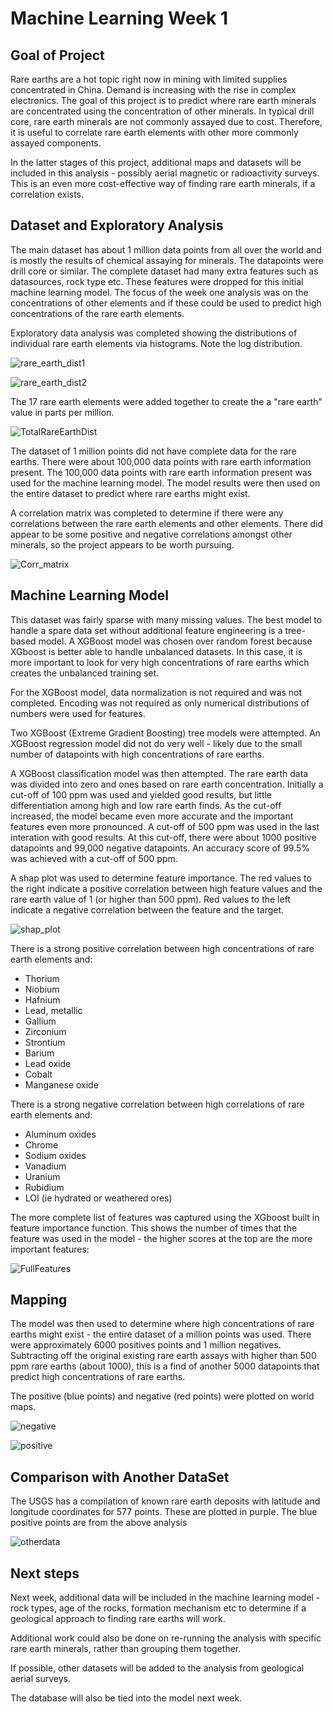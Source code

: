 # Machine Learning Week 1

## Goal of Project

Rare earths are a hot topic right now in mining with limited supplies concentrated in China.  Demand is increasing with the rise in complex electronics. The goal of this project is to predict where rare earth minerals are concentrated using the concentration of other minerals.  In typical drill core, rare earth minerals are not commonly assayed due to cost. Therefore, it is useful to correlate rare earth elements with other more commonly assayed components. 

In the latter stages of this project, additional maps and datasets will be included in this analysis - possibly aerial magnetic or radioactivity surveys.  This is an even more cost-effective way of finding rare earth minerals, if a correlation exists. 

## Dataset and Exploratory Analysis

The main dataset has about 1 million data points from all over the world and is mostly the results of chemical assaying for minerals.  The datapoints were drill core or similar. The complete dataset had many extra features such as datasources, rock type etc.  These features were dropped for this initial machine learning model. 
The focus of the week one analysis was on the concentrations of other elements and if these could be used to predict high concentrations of the rare earth elements.

Exploratory data analysis was completed showing the distributions of individual rare earth elements via histograms.  Note the log distribution. 

![rare_earth_dist1](https://github.com/sholkojr/Rare_Earth_Metal_Mining/blob/janice/Graphics/rareearthdist1.png)

![rare_earth_dist2](https://github.com/sholkojr/Rare_Earth_Metal_Mining/blob/janice/Graphics/rare_earth_dist2.png)

The 17 rare earth elements were added together to create the a "rare earth" value in parts per million. 

![TotalRareEarthDist](https://github.com/sholkojr/Rare_Earth_Metal_Mining/blob/janice/Graphics/TotalRareEarthDist.png)

 The dataset of 1 million points did not have complete data for the rare earths.  There were about 100,000 data points with rare earth information present.
The 100,000 data points with rare earth information present was used for the machine learning model.  The model results were then used on the entire dataset to predict where rare earths might exist. 

A correlation matrix was completed to determine if there were any correlations between the rare earth elements and other elements. There did appear to be some positive and negative correlations amongst other minerals, so the project appears to be worth pursuing. 

![Corr_matrix](https://github.com/sholkojr/Rare_Earth_Metal_Mining/blob/janice/Graphics/Corr_matrix.png)


## Machine Learning Model 

This dataset was fairly sparse with many missing values.  The best model to handle a spare data set without additional feature engineering is a tree-based model. A XGBoost model was chosen over random forest because XGboost is better able to handle unbalanced datasets.  In this case, it is more important to look for very high concentrations of rare earths which creates the unbalanced training set.  

For the XGBoost model, data normalization is not required and was not completed. Encoding was not required as only numerical distributions of numbers were used for features. 

Two XGBoost (Extreme Gradient Boosting) tree models were attempted.  An XGBoost regression model did not do very well - likely due to the small number of datapoints with high concentrations of rare earths.

A XGBoost classification model was then attempted. The rare earth data was divided into zero and ones based on rare earth concentration.  Initially a cut-off of 100 ppm was used and yielded good results, but little differentiation among high and low rare earth finds.  As the cut-off increased, the model became even more accurate and the important features even more pronounced.  A cut-off of 500 ppm was used in the last interation with good results. At this cut-off, there were about 1000 positive datapoints and 99,000 negative datapoints.  An accuracy score of 99.5% was achieved with a cut-off of 500 ppm.

A shap plot was used to determine feature importance.  The red values to the right indicate a positive correlation between high feature values and the rare earth value of 1 (or higher than 500 ppm).  Red values to the left indicate a negative correlation between the feature and the target.

![shap_plot](https://github.com/sholkojr/Rare_Earth_Metal_Mining/blob/janice/Graphics/Shap.png)

There is a strong positive correlation between high concentrations of rare earth elements and: 
- Thorium
- Niobium
- Hafnium
- Lead, metallic
- Gallium
- Zirconium
- Strontium
- Barium
- Lead oxide
- Cobalt
- Manganese oxide

There is a strong negative correlation between high correlations of rare earth elements and: 
- Aluminum oxides
- Chrome
- Sodium oxides
- Vanadium
- Uranium
- Rubidium
- LOI (ie hydrated or weathered ores)

The more complete list of features was captured using the XGboost built in feature importance function.  This shows the number of times that the feature was used in the model - the higher scores at the top are the more important features: 

![FullFeatures](https://github.com/sholkojr/Rare_Earth_Metal_Mining/blob/janice/Graphics/Features.png)

## Mapping

The model was then used to determine where high concentrations of rare earths might exist - the entire dataset of a million points was used.  There were approximately 6000 positives points and 1 million negatives.  Subtracting off the original existing rare earth assays with higher than 500 ppm rare earths (about 1000), this is a find of another 5000 datapoints that predict high concentrations of rare earths.  

The positive (blue points) and negative (red points) were plotted on world maps. 

![negative](https://github.com/sholkojr/Rare_Earth_Metal_Mining/blob/janice/Graphics/Negative.png)

![positive](https://github.com/sholkojr/Rare_Earth_Metal_Mining/blob/janice/Graphics/Positive.png)

## Comparison with Another DataSet

The USGS has a compilation of known rare earth deposits with latitude and longitude coordinates for 577 points.  These are plotted in purple.  The blue positive points are from the above analysis 

![otherdata](https://github.com/sholkojr/Rare_Earth_Metal_Mining/blob/janice/Graphics/Other_Data_Map.png)


## Next steps

Next week, additional data will be included in the machine learning model - rock types, age of the rocks, formation mechanism etc to determine if a geological approach to finding rare earths will work.  

Additional work could also be done on re-running the analysis with specific rare earth minerals, rather than grouping them together. 

If possible, other datasets will be added to the analysis from geological aerial surveys.

The database will also be tied into the model next week.



















